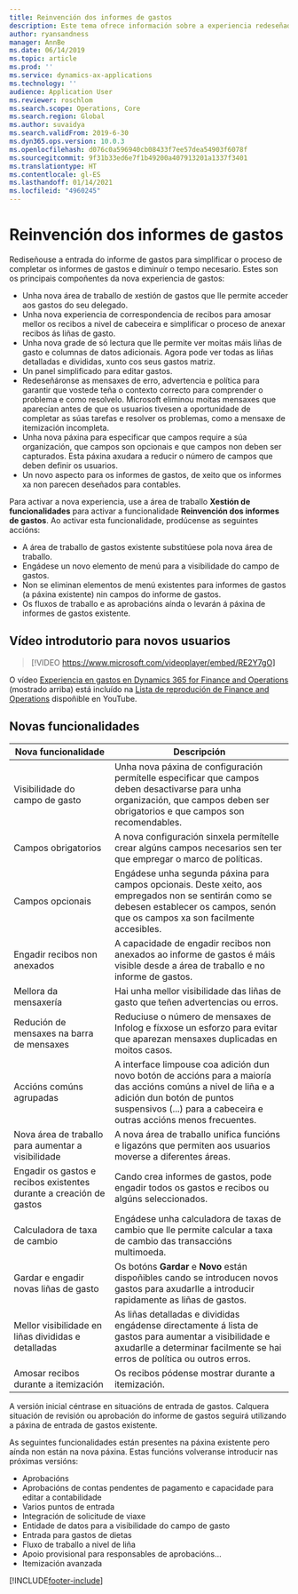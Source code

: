 ```yaml
---
title: Reinvención dos informes de gastos
description: Este tema ofrece información sobre a experiencia redeseñada e reinventada para a entrada do informe de gastos en Microsoft Dynamics 365 Finance. A nova experiencia simplifica o proceso de completar os informes de gastos e diminúe o tempo necesario.
author: ryansandness
manager: AnnBe
ms.date: 06/14/2019
ms.topic: article
ms.prod: ''
ms.service: dynamics-ax-applications
ms.technology: ''
audience: Application User
ms.reviewer: roschlom
ms.search.scope: Operations, Core
ms.search.region: Global
ms.author: suvaidya
ms.search.validFrom: 2019-6-30
ms.dyn365.ops.version: 10.0.3
ms.openlocfilehash: d076c0a596940cb08433f7ee57dea54903f6078f
ms.sourcegitcommit: 9f31b33ed6e7f1b49200a407913201a1337f3401
ms.translationtype: HT
ms.contentlocale: gl-ES
ms.lasthandoff: 01/14/2021
ms.locfileid: "4960245"
---
```

# <a name="redesigned-expense-reports"></a>Reinvención dos informes de gastos

Rediseñouse a entrada do informe de gastos para simplificar o proceso de completar os informes de gastos e diminuír o tempo necesario. Estes son os principais compoñentes da nova experiencia de gastos:

- Unha nova área de traballo de xestión de gastos que lle permite acceder aos gastos do seu delegado.
- Unha nova experiencia de correspondencia de recibos para amosar mellor os recibos a nivel de cabeceira e simplificar o proceso de anexar recibos ás liñas de gasto.
- Unha nova grade de só lectura que lle permite ver moitas máis liñas de gasto e columnas de datos adicionais. Agora pode ver todas as liñas detalladas e divididas, xunto cos seus gastos matriz.
- Un panel simplificado para editar gastos.
- Redeseñáronse as mensaxes de erro, advertencia e política para garantir que vostede teña o contexto correcto para comprender o problema e como resolvelo. Microsoft eliminou moitas mensaxes que aparecían antes de que os usuarios tivesen a oportunidade de completar as súas tarefas e resolver os problemas, como a mensaxe de itemización incompleta.
- Unha nova páxina para especificar que campos require a súa organización, que campos son opcionais e que campos non deben ser capturados. Esta páxina axudara a reducir o número de campos que deben definir os usuarios.
- Un novo aspecto para os informes de gastos, de xeito que os informes xa non parecen deseñados para contables.

Para activar a nova experiencia, use a área de traballo **Xestión de funcionalidades** para activar a funcionalidade **Reinvención dos informes de gastos**. Ao activar esta funcionalidade, prodúcense as seguintes accións:

- A área de traballo de gastos existente substitúese pola nova área de traballo.
- Engádese un novo elemento de menú para a visibilidade do campo de gastos.
- Non se eliminan elementos de menú existentes para informes de gastos (a páxina existente) nin campos do informe de gastos.
- Os fluxos de traballo e as aprobacións aínda o levarán á páxina de informes de gastos existente.

## <a name="getting-started-video-for-new-users"></a>Vídeo introdutorio para novos usuarios

> [!VIDEO https://www.microsoft.com/videoplayer/embed/RE2Y7gO]

O vídeo [Experiencia en gastos en Dynamics 365 for Finance and Operations](https://youtu.be/Ocy-MsTvEE0) (mostrado arriba) está incluído na [Lista de reprodución de Finance and Operations](https://www.youtube.com/playlist?list=PLcakwueIHoT_SYfIaPGoOhloFoCXiUSyW) dispoñible en YouTube.

## <a name="new-features"></a>Novas funcionalidades

| Nova funcionalidade | Descripción |
|---|----|
| Visibilidade do campo de gasto | Unha nova páxina de configuración permítelle especificar que campos deben desactivarse para unha organización, que campos deben ser obrigatorios e que campos son recomendables. |
| Campos obrigatorios | A nova configuración sinxela permítelle crear algúns campos necesarios sen ter que empregar o marco de políticas. |
| Campos opcionais | Engádese unha segunda páxina para campos opcionais. Deste xeito, aos empregados non se sentirán como se debesen establecer os campos, senón que os campos xa son facilmente accesibles. |
| Engadir recibos non anexados | A capacidade de engadir recibos non anexados ao informe de gastos é máis visible desde a área de traballo e no informe de gastos. |
| Mellora da mensaxería | Hai unha mellor visibilidade das liñas de gasto que teñen advertencias ou erros. |
| Redución de mensaxes na barra de mensaxes| Reduciuse o número de mensaxes de Infolog e fíxxose un esforzo para evitar que aparezan mensaxes duplicadas en moitos casos. |
| Accións comúns agrupadas | A interface limpouse coa adición dun novo botón de accións para a maioría das accións comúns a nivel de liña e a adición dun botón de puntos suspensivos (...) para a cabeceira e outras accións menos frecuentes. |
| Nova área de traballo para aumentar a visibilidade | A nova área de traballo unifica funcións e ligazóns que permiten aos usuarios moverse a diferentes áreas. |
| Engadir os gastos e recibos existentes durante a creación de gastos | Cando crea informes de gastos, pode engadir todos os gastos e recibos ou algúns seleccionados. |
| Calculadora de taxa de cambio | Engádese unha calculadora de taxas de cambio que lle permite calcular a taxa de cambio das transaccións multimoeda. |
| Gardar e engadir novas liñas de gasto | Os botóns **Gardar** e **Novo** están dispoñibles cando se introducen novos gastos para axudarlle a introducir rapidamente as liñas de gastos. |
| Mellor visibilidade en liñas divididas e detalladas | As liñas detalladas e divididas engádense directamente á lista de gastos para aumentar a visibilidade e axudarlle a determinar facilmente se hai erros de política ou outros erros. |
| Amosar recibos durante a itemización | Os recibos pódense mostrar durante a itemización. |

A versión inicial céntrase en situacións de entrada de gastos. Calquera situación de revisión ou aprobación do informe de gastos seguirá utilizando a páxina de entrada de gastos existente.

As seguintes funcionalidades están presentes na páxina existente pero aínda non están na nova páxina. Estas funcións volveranse introducir nas próximas versións:

- Aprobacións
- Aprobacións de contas pendentes de pagamento e capacidade para editar a contabilidade
- Varios puntos de entrada
- Integración de solicitude de viaxe
- Entidade de datos para a visibilidade do campo de gasto
- Entrada para gastos de dietas
- Fluxo de traballo a nivel de liña
- Apoio provisional para responsables de aprobacións…
- Itemización avanzada


[!INCLUDE[footer-include](../includes/footer-banner.md)]